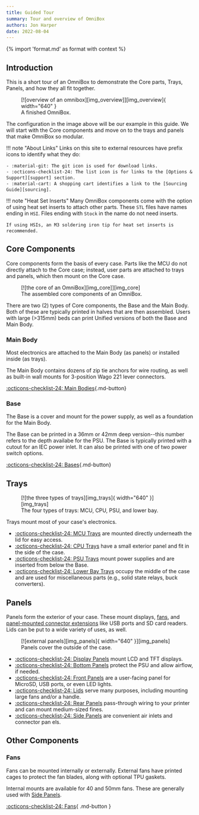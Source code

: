 ```yaml
---
title: Guided Tour
summary: Tour and overview of OmniBox
authors: Jon Harper
date: 2022-08-04
---
```


{% import 'format.md' as format with context %}

## Introduction

This is a short tour of an OmniBox to demonstrate the Core parts, Trays, Panels, and how they all fit together.

<figure markdown>
  [![overview of an omnibox][img_overview]][img_overview]{ width="640" }
  <figcaption>A finished OmniBox.</figcaption>
</figure>

The configuration in the image above will be our example in this guide. We will start with the Core components and move on to the trays and panels that make OmniBox so modular. 

!!! note "About Links"
    Links on this site to external resources have prefix icons to identify what they do:

    - :material-git: The git icon is used for download links.
    - :octicons-checklist-24: The list icon is for links to the [Options & Support][support] section.
    - :material-cart: A shopping cart identifies a link to the [Sourcing Guide][sourcing].

!!! note "Heat Set Inserts"
    Many OmniBox components come with the option of using heat set inserts to attach other parts. These `STL`
    files have names ending in `HSI`. Files ending with `Stock` in the name do not need inserts.

    If using HSIs, an M3 soldering iron tip for heat set inserts is recommended.

## Core Components

Core components form the basis of every case. Parts like the MCU do not directly attach to the Core case; instead, user
parts are attached to trays and panels, which then mount on the Core case.

<figure markdown>
  [![the core of an OmniBox][img_core]][img_core]
  <figcaption>The assembled core components of an OmniBox.</figcaption>
</figure>

There are two (2) types of Core components, the Base and the Main Body. Both of these are typically printed in halves
that are then assembled. Users with large (>315mm) beds can print Unified versions of both the Base and Main Body.

### Main Body

Most electronics are attached to the Main Body (as panels) or installed inside (as trays).

The Main Body contains dozens of zip tie anchors for wire routing, as well as built-in wall mounts for 3-position Wago 221
lever connectors.

[:octicons-checklist-24: Main Bodies][main_body]{.md-button}

### Base

The Base is a cover and mount for the power supply, as well as a foundation for the Main Body.

The Base can be printed in a 36mm or 42mm deep version--this number refers to the depth availabe for the PSU. The
Base is typically printed with a cutout for an IEC power inlet. It can also be printed with one of two power switch
options.

[:octicons-checklist-24: Bases][base]{.md-button}

## Trays

<figure markdown>
  [![the three types of trays][img_trays]{ width="640" }][img_trays]
  <figcaption>The four types of trays: MCU, CPU, PSU, and lower bay.</figcaption>
</figure>

Trays mount most of your case's electronics.

- [:octicons-checklist-24: MCU Trays][mcu] are mounted directly underneath the lid for easy access.
- [:octicons-checklist-24: CPU Trays][cpu] have a small exterior panel and fit in the side of the case.
- [:octicons-checklist-24: PSU Trays][psu] mount power supplies and are inserted from below the Base.
- [:octicons-checklist-24: Lower Bay Trays][lower_bay] occupy the middle of the case and are used for miscellaneous parts (e.g., solid state relays, buck converters).

## Panels

Panels form the exterior of your case. These mount displays, [fans][fans], and [panel-mounted connector extensions][panel_mounts] like USB ports and 
SD card readers. Lids can be put to a wide variety of uses, as well.

<figure markdown>
  [![external panels][img_panels]{ width="640" }][img_panels]
  <figcaption>Panels cover the outside of the case.</figcaption>
</figure>

- [:octicons-checklist-24: Display Panels][displays] mount LCD and TFT displays.
- [:octicons-checklist-24: Bottom Panels][bottom_panels] protect the PSU and allow airflow, if needed.
- [:octicons-checklist-24: Front Panels][front_panels] are a user-facing panel for MicroSD, USB ports, or even LED lights.
- [:octicons-checklist-24: Lids][lids] serve many purposes, including mounting large fans and/or a handle.
- [:octicons-checklist-24: Rear Panels][rear_panels] pass-through wiring to your printer and can mount medium-sized fines.
- [:octicons-checklist-24: Side Panels][side_panels] are convenient air inlets and connector pan els.

## Other Components

### Fans

Fans can be mounted internally or externally. External fans have printed cages to protect the fan blades, along with optional TPU gaskets.

Internal mounts are available for 40 and 50mm fans. These are generally used with [Side Panels][side_panels].

[:octicons-checklist-24: Fans][fans]{ .md-button }

[panel_mounts]:  support/panel_mounts.md
[fans]:  support/fans.md
[displays]:  support/display.md
[mcu]:  support/mcu.md
[lower_bay]: support/lower_bay.md
[cpu]: support/cpu.md
[psu]: support/psu.md
[support]: support/index.md
[sourcing]: sourcing.md
[side_panels]: support/side.md
[front_panels]: support/front.md
[rear_panels]: support/rear.md
[side_panels]: support/side.md
[lids]: support/lid.md
[bottom_panels]: support/bottom.md
[main_body]: support/main_body.md
[base]: support/base.md

[img_overview]: img/components/overview.webp
[img_core]: img/components/core.webp
[img_trays]: img/components/trays.webp
[img_panels]: img/components/panels.webp
[img_crossbar]: img/components/crossbar.webp
[img_main_front]: img/components/main_front.webp
[img_main_rear]: img/components/main_rear.webp
[img_base_front_rocker]: img/components/base_front_rocker.webp
[img_base_front_toggle]: img/components/base_front_toggle.webp
[img_base_rear]: img/components/base_rear.webp
[img_base_unified]: img/components/base_unified.webp
[img_base_extension]: img/components/base_extension.webp
[img_mcu]: img/components/mcu.webp
[img_cpu]: img/components/cpu.webp
[img_lower_bay]: img/components/lower_bay.webp
[img_front_panel]: img/components/front_panel.webp
[img_display]: img/components/display.webp
[img_lid]: img/components/lid.webp
[img_side]: img/components/side.webp
[img_rear]: img/components/rear.webp
[img_bottom]: img/components/bottom.webp
[img_fans]: img/components/fans.webp
[img_psu]: img/components/psu.webp
[img_rear_none]: img/components/rear_none.webp
[img_rear_quad]: img/components/rear_quad.webp
[img_rocker_switch]: img/components/switch_rocker.webp
[img_toggle_switch]: img/components/switch_toggle.webp
[img_iec]: img/components/iec.webp